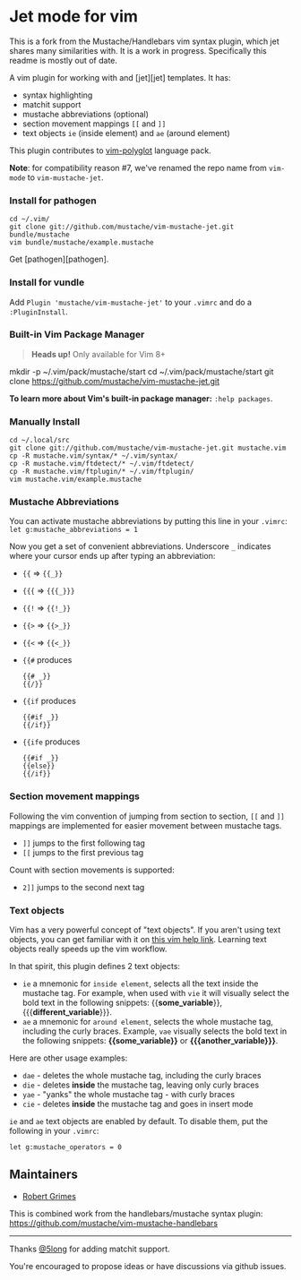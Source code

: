 # Jet mode for vim

This is a fork from the Mustache/Handlebars vim syntax plugin, which jet shares many similarities with. It is a work in progress. Specifically this readme is mostly out of date.

A vim plugin for working with and
[jet][jet] templates. It has:

- syntax highlighting
- matchit support
- mustache abbreviations (optional)
- section movement mappings `[[` and `]]`
- text objects `ie` (inside element) and `ae` (around element)

This plugin contributes to [vim-polyglot](https://github.com/sheerun/vim-polyglot) language pack.

**Note**: for compatibility reason #7, we've renamed the repo name from
`vim-mode` to `vim-mustache-jet`.

### Install for pathogen

    cd ~/.vim/
    git clone git://github.com/mustache/vim-mustache-jet.git bundle/mustache
    vim bundle/mustache/example.mustache

Get [pathogen][pathogen].

### Install for vundle

Add `Plugin 'mustache/vim-mustache-jet'` to your `.vimrc` and do a
`:PluginInstall`.

### Built-in Vim Package Manager

> **Heads up!** Only available for Vim 8+

mkdir -p ~/.vim/pack/mustache/start
cd ~/.vim/pack/mustache/start
git clone https://github.com/mustache/vim-mustache-jet.git

**To learn more about Vim's built-in package manager:** `:help packages`.

### Manually Install

    cd ~/.local/src
    git clone git://github.com/mustache/vim-mustache-jet.git mustache.vim
    cp -R mustache.vim/syntax/* ~/.vim/syntax/
    cp -R mustache.vim/ftdetect/* ~/.vim/ftdetect/
    cp -R mustache.vim/ftplugin/* ~/.vim/ftplugin/
    vim mustache.vim/example.mustache

### Mustache Abbreviations

You can activate mustache abbreviations by putting this line in your `.vimrc`:
`let g:mustache_abbreviations = 1`

Now you get a set of convenient abbreviations. Underscore `_` indicates where
your cursor ends up after typing an abbreviation:

- `{{` => `{{_}}`
- `{{{` => `{{{_}}}`
- `{{!` => `{{!_}}`
- `{{>` => `{{>_}}`
- `{{<` => `{{<_}}`
- `{{#` produces

  ```
  {{# _}}
  {{/}}
  ```

- `{{if` produces

  ```
  {{#if _}}
  {{/if}}
  ```

- `{{ife` produces

  ```
  {{#if _}}
  {{else}}
  {{/if}}
  ```

### Section movement mappings

Following the vim convention of jumping from section to section, `[[` and `]]`
mappings are implemented for easier movement between mustache tags.

- `]]` jumps to the first following tag
- `[[` jumps to the first previous tag

Count with section movements is supported:

- `2]]` jumps to the second next tag

### Text objects

Vim has a very powerful concept of "text objects". If you aren't using text objects,
you can get familiar with it on [this vim help
link](http://vimdoc.sourceforge.net/htmldoc/motion.html#text-objects). Learning
text objects really speeds up the vim workflow.

In that spirit, this plugin defines 2 text objects:

- `ie` a mnemonic for `inside element`, selects all the text inside the
  mustache tag.
  For example, when used with `vie` it will visually select the
  bold text in the following snippets: {{**some_variable**}},
  {{{**different_variable**}}}.
- `ae` a mnemonic for `around element`, selects the whole mustache tag,
  including the curly braces.
  Example, `vae` visually selects the bold text in the following
  snippets: **{{some_variable}}** or **{{{another_variable}}}**.

Here are other usage examples:

- `dae` - deletes the whole mustache tag, including the curly braces
- `die` - deletes **inside** the mustache tag, leaving only curly braces
- `yae` - "yanks" the whole mustache tag - with curly braces
- `cie` - deletes **inside** the mustache tag and goes in insert mode

`ie` and `ae` text objects are enabled by default. To disable them, put the
following in your `.vimrc`:

    let g:mustache_operators = 0

## Maintainers

- [Robert Grimes](http://github.com/rmzg)

This is combined work from the handlebars/mustache syntax plugin:
https://github.com/mustache/vim-mustache-handlebars

---

Thanks [@5long](http://github.com/5long) for adding matchit support.

You're encouraged to propose ideas or have discussions via github
issues.
